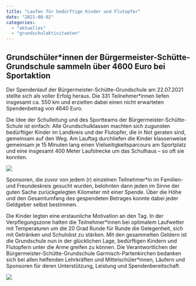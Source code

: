 ```yaml
---
title: "Laufen für bedürftige Kinder und Flutopfer"
date: "2021-08-02"
categories: 
  - "aktuelles"
  - "grundschulaktivitaeten"
---
```


## **Grundschüler\*innen der Bürgermeister-Schütte-Grundschule sammeln über 4600 Euro bei Sportaktion**

Der Spendenlauf der Bürgermeister-Schütte-Grundschule am 22.07.2021 stellte sich als voller Erfolg heraus. Die 331 Teilnehmer\*innen liefen insgesamt ca. 550 km und erzielten dabei einen nicht erwarteten Spendenbetrag von 4640 Euro.

Die Idee der Schulleitung und des Sportteams der Bürgermeister-Schütte-Schule ist einfach: Alle Grundschulklassen machten sich zugunsten bedürftiger Kinder im Landkreis und der Flutopfer, die in Not geraten sind, gemeinsam auf den Weg. Am Lauftag durchliefen die Kinder klassenweise gemeinsam je 15 Minuten lang einen Vielseitigkeitsparcours am Sportplatz und eine insgesamt 400 Meter Laufstrecke um das Schulhaus – so oft sie konnten.

![](GSMS-Sportfest-1024x768.png)

Sponsoren, die zuvor von jedem (r) einzelnen Teilnehmer\*in im Familien- und Freundeskreis gesucht wurden, belohnten dann jeden im Sinne der guten Sache zurückgelegten Kilometer mit einer Spende. Über die Höhe und den Gesamtumfang des gespendeten Betrages konnte dabei jeder Geldgeber selbst bestimmen.

Die Kinder legten eine erstaunliche Motivation an den Tag. In der Verpflegungszone hatten die Teilnehmer\*innen bei optimalem Laufwetter mit Temperaturen um die 20 Grad Runde für Runde die Gelegenheit, sich mit Getränken und Schulobst zu stärken. Mit den gesammelten Geldern ist die Grundschule nun in der glücklichen Lage, bedürftigen Kindern und Flutopfern unter die Arme greifen zu können. Die Verantwortlichen der Bürgermeister-Schütte-Grundschule Garmisch-Partenkirchen bedanken sich bei allen helfenden Lehrkräften und Mittelschüler\*innen, Läufern und Sponsoren für deren Unterstützung, Leistung und Spendenbereitschaft.

![](IMG_0243-1024x768.jpg)
